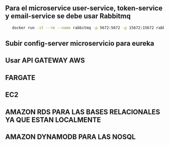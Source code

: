 ## Para el microservice user-service, token-service y email-service se debe usar Rabbitmq
 ```bash
    docker run -it --rm --name rabbitmq -p 5672:5672 -p 15672:15672 rabbitmq:3.13-management
```
## Subir config-server microservicio para eureka
## Usar API GATEWAY AWS
## FARGATE
## EC2
## AMAZON RDS PARA LAS BASES RELACIONALES YA QUE ESTAN LOCALMENTE
## AMAZON DYNAMODB PARA LAS NOSQL
